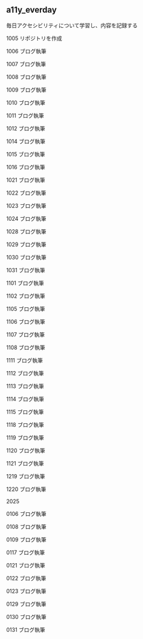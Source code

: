 ## a11y_everday

毎日アクセシビリティについて学習し、内容を記録する

1005
リポジトリを作成

1006
ブログ執筆

1007
ブログ執筆

1008
ブログ執筆

1009
ブログ執筆

1010
ブログ執筆

1011
ブログ執筆

1012
ブログ執筆

1014
ブログ執筆

1015
ブログ執筆

1016
ブログ執筆

1021
ブログ執筆

1022
ブログ執筆

1023
ブログ執筆

1024
ブログ執筆

1028
ブログ執筆

1029
ブログ執筆

1030
ブログ執筆

1031
ブログ執筆

1101
ブログ執筆  

1102
ブログ執筆

1105
ブログ執筆

1106
ブログ執筆

1107
ブログ執筆

1108
ブログ執筆

1111
ブログ執筆

1112
ブログ執筆

1113
ブログ執筆

1114
ブログ執筆

1115
ブログ執筆

1118
ブログ執筆

1119
ブログ執筆

1120
ブログ執筆

1121
ブログ執筆

1219
ブログ執筆

1220
ブログ執筆

2025

0106
ブログ執筆

0108
ブログ執筆

0109
ブログ執筆

0117
ブログ執筆

0121
ブログ執筆

0122
ブログ執筆

0123
ブログ執筆

0129
ブログ執筆

0130
ブログ執筆

0131
ブログ執筆